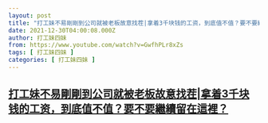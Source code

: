 ```yaml
---
layout: post
title: "打工妹不易剛剛到公司就被老板故意找茬|拿着3千块钱的工资，到底值不值？要不要繼續留在這裡？"
date: 2021-12-30T04:00:08.000Z
author: 打工妹四妹
from: https://www.youtube.com/watch?v=GwfhPLr8xZs
tags: [ 打工妹四妹 ]
categories: [ 打工妹四妹 ]
---
```

<!--1640836808000-->
[打工妹不易剛剛到公司就被老板故意找茬|拿着3千块钱的工资，到底值不值？要不要繼續留在這裡？](https://www.youtube.com/watch?v=GwfhPLr8xZs)
------

<div>

</div>
